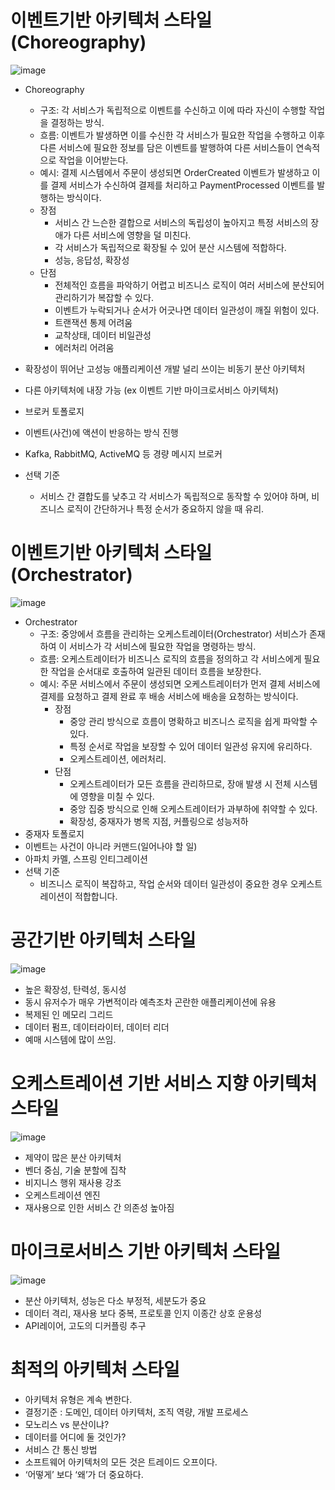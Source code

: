 # 이벤트기반 아키텍처 스타일(Choreography)

![image](https://github.com/user-attachments/assets/02de4629-b80f-48f2-8a1d-6956e61ff2c2)

  - Choreography
    - 구조: 각 서비스가 독립적으로 이벤트를 수신하고 이에 따라 자신이 수행할 작업을 결정하는 방식.
    - 흐름: 이벤트가 발생하면 이를 수신한 각 서비스가 필요한 작업을 수행하고 이후 다른 서비스에 필요한 정보를 담은 이벤트를 발행하여 다른 서비스들이 연속적으로 작업을 이어받는다.
    - 예시: 결제 시스템에서 주문이 생성되면 OrderCreated 이벤트가 발생하고 이를 결제 서비스가 수신하여 결제를 처리하고 PaymentProcessed 이벤트를 발행하는 방식이다.
    - 장점
      - 서비스 간 느슨한 결합으로 서비스의 독립성이 높아지고 특정 서비스의 장애가 다른 서비스에 영향을 덜 미친다.
      - 각 서비스가 독립적으로 확장될 수 있어 분산 시스템에 적합하다.
      - 성능, 응답성, 확장성
    - 단점
      - 전체적인 흐름을 파악하기 어렵고 비즈니스 로직이 여러 서비스에 분산되어 관리하기가 복잡할 수 있다.
      - 이벤트가 누락되거나 순서가 어긋나면 데이터 일관성이 깨질 위험이 있다.
      - 트랜잭션 통제 어려움
      - 교착상태, 데이터 비일관성
      - 에러처리 어려움
  
  - 확장성이 뛰어난 고성능 애플리케이션 개발 널리 쓰이는 비동기 분산 아키텍처
  - 다른 아키텍처에 내장 가능 (ex 이벤트 기반 마이크로서비스 아키텍처)
  - 브로커 토폴로지
  - 이벤트(사건)에 액션이 반응하는 방식 진행
  - Kafka, RabbitMQ, ActiveMQ 등 경량 메시지 브로커
  - 선택 기준
      - 서비스 간 결합도를 낮추고 각 서비스가 독립적으로 동작할 수 있어야 하며, 비즈니스 로직이 간단하거나 특정 순서가 중요하지 않을 때 유리.
    
   
# 이벤트기반 아키텍처 스타일(Orchestrator)

![image](https://github.com/user-attachments/assets/56f7e56d-6b2f-4559-bb05-39bd8c8333a4)

  - Orchestrator
    - 구조: 중앙에서 흐름을 관리하는 오케스트레이터(Orchestrator) 서비스가 존재하여 이 서비스가 각 서비스에 필요한 작업을 명령하는 방식.
    - 흐름: 오케스트레이터가 비즈니스 로직의 흐름을 정의하고 각 서비스에게 필요한 작업을 순서대로 호출하여 일관된 데이터 흐름을 보장한다.
    - 예시: 주문 서비스에서 주문이 생성되면 오케스트레이터가 먼저 결제 서비스에 결제를 요청하고 결제 완료 후 배송 서비스에 배송을 요청하는 방식이다.
      - 장점
        - 중앙 관리 방식으로 흐름이 명확하고 비즈니스 로직을 쉽게 파악할 수 있다.
        - 특정 순서로 작업을 보장할 수 있어 데이터 일관성 유지에 유리하다.
        - 오케스트레이션, 에러처리.
      - 단점
        - 오케스트레이터가 모든 흐름을 관리하므로, 장애 발생 시 전체 시스템에 영향을 미칠 수 있다.
        - 중앙 집중 방식으로 인해 오케스트레이터가 과부하에 취약할 수 있다.
        - 확장성, 중재자가 병목 지점, 커플링으로 성능저하
  - 중재자 토폴로지
  - 이벤트는 사건이 아니라 커맨드(일어나야 할 일)
  - 아파치 카멜, 스프링 인티그레이션
  - 선택 기준
     - 비즈니스 로직이 복잡하고, 작업 순서와 데이터 일관성이 중요한 경우 오케스트레이션이 적합합니다.

# 공간기반 아키텍처 스타일

![image](https://github.com/user-attachments/assets/39f983bd-7534-4316-ac03-211819c55ae5)

  - 높은 확장성, 탄력성, 동시성
  - 동시 유저수가 매우 가변적이라 예측조차 곤란한 애플리케이션에 유용
  - 복제된 인 메모리 그리드
  - 데이터 펌프, 데이터라이터, 데이터 리더
  - 예매 시스템에 많이 쓰임.

# 오케스트레이션 기반 서비스 지향 아키텍처 스타일

![image](https://github.com/user-attachments/assets/64b0e3e0-517e-4813-9655-0a072b20992b)

  - 제약이 많은 분산 아키텍처
  - 벤더 중심, 기술 분할에 집착
  - 비지니스 행위 재사용 강조
  - 오케스트레이션 엔진
  - 재사용으로 인한 서비스 간 의존성 높아짐

# 마이크로서비스 기반 아키텍처 스타일

![image](https://github.com/user-attachments/assets/1420a899-f0d6-4a3f-aca7-c7187db5ae18)

  - 분산 아키텍처, 성능은 다소 부정적, 세분도가 중요
  - 데이터 격리, 재사용 보다 중복, 프로토콜 인지 이종간 상호 운용성
  - API레이어, 고도의 디커플링 추구

# 최적의 아키텍처 스타일

  - 아키텍처 유형은 계속 변한다.
  - 결정기준 : 도메인, 데이터 아키텍처, 조직 역량, 개발 프로세스
  - 모노리스 vs 분산이냐?
  - 데이터를 어디에 둘 것인가?
  - 서비스 간 통신 방법
  - 소프트웨어 아키텍처의 모든 것은 트레이드 오프이다.
  - ‘어떻게’ 보다 ‘왜’가 더 중요하다.


